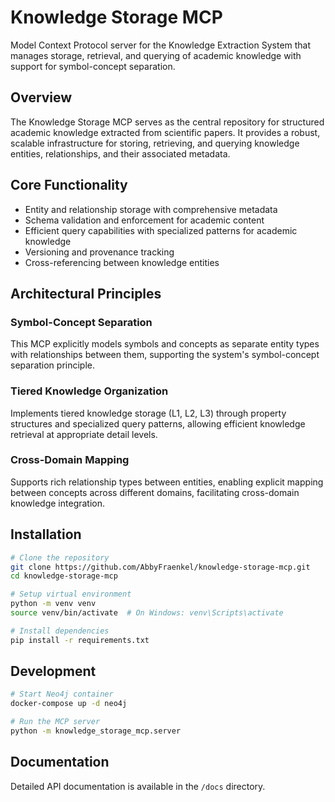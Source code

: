 # Knowledge Storage MCP

Model Context Protocol server for the Knowledge Extraction System that manages storage, retrieval, and querying of academic knowledge with support for symbol-concept separation.

## Overview

The Knowledge Storage MCP serves as the central repository for structured academic knowledge extracted from scientific papers. It provides a robust, scalable infrastructure for storing, retrieving, and querying knowledge entities, relationships, and their associated metadata.

## Core Functionality

- Entity and relationship storage with comprehensive metadata
- Schema validation and enforcement for academic content
- Efficient query capabilities with specialized patterns for academic knowledge
- Versioning and provenance tracking
- Cross-referencing between knowledge entities

## Architectural Principles

### Symbol-Concept Separation
This MCP explicitly models symbols and concepts as separate entity types with relationships between them, supporting the system's symbol-concept separation principle.

### Tiered Knowledge Organization
Implements tiered knowledge storage (L1, L2, L3) through property structures and specialized query patterns, allowing efficient knowledge retrieval at appropriate detail levels.

### Cross-Domain Mapping
Supports rich relationship types between entities, enabling explicit mapping between concepts across different domains, facilitating cross-domain knowledge integration.

## Installation

```bash
# Clone the repository
git clone https://github.com/AbbyFraenkel/knowledge-storage-mcp.git
cd knowledge-storage-mcp

# Setup virtual environment
python -m venv venv
source venv/bin/activate  # On Windows: venv\Scripts\activate

# Install dependencies
pip install -r requirements.txt
```

## Development

```bash
# Start Neo4j container
docker-compose up -d neo4j

# Run the MCP server
python -m knowledge_storage_mcp.server
```

## Documentation

Detailed API documentation is available in the `/docs` directory.
